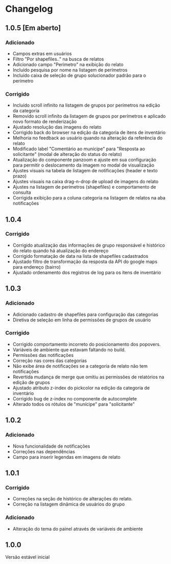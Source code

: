 # Changelog

## 1.0.5 [Em aberto]
### Adicionado
- Campos extras em usuários
- Filtro "Por shapefiles.." na busca de relatos
- Adicionado campo "Perímetro" na exibição do relato
- Incluído pesquisa por nome na listagem de perímetros
- Incluído caixa de seleção de grupo solucionador padrão para o perímetro
### Corrigido
- Incluído scroll infinito na listagem de grupos por perímetros na edição da categoria
- Removido scroll infinito da listagem de grupos por perímetros e aplicado novo formato de renderização
- Ajustado resolução das imagens do relato
- Corrigido back do browser na edição da categoria de itens de inventário
- Melhoria no feedback ao usuário quando na alteração da referência do relato
- Modificado label "Comentário ao munícipe" para "Resposta ao solicitante" (modal de alteração do status do relato)
- Atualização do componente panzoom e ajuste em sua configuração para permitir o deslocamento da imagem no modal de visualização
- Ajustes visuais na tabela de listagem de notificações (header e texto prazo)
- Ajustes visuais na caixa drag-n-drop de upload de imagens do relato
- Ajustes na listagem de perímetros (shapefiles) e comportamento de consulta
- Corrigida exibição para a coluna categoria na listagem de relatos na aba notificações

## 1.0.4
### Corrigido
- Corrigido atualização das informações de grupo responsável e histórico do relato quando há atualização do endereço
- Corrigido formatação de data na lista de shapefiles cadastrados
- Ajustado filtro de transformação da resposta da API do google maps para endereço (bairro)
- Ajustado ordenamento dos registros de log para os itens de inventário

## 1.0.3
### Adicionado
- Adicionado cadastro de shapefiles para configuração das categorias
- Diretiva de seleção em linha de permissões de grupos de usuário
### Corrigido
- Corrigido comportamento incorreto do posicionamento dos popovers.
- Variáveis de ambiente que estavam faltando no build.
- Permissões das notificações
- Correção nas cores das categorias
- Não exibe área de notificações se a categoria de relato não tem notificações
- Revertida mudança de merge que omitiu as permissões de relatórios na edição de grupos
- Ajustado atributo z-index do pickcolor na edição da categoria de inventário
- Corrigido bug de z-index no componente de autocomplete
- Alterado todos os rótulos de "munícipe" para "solicitante"

## 1.0.2
### Adicionado
- Nova funcionalidade de notificações
- Correções nas dependências
- Campo para inserir legendas em imagens de relato

## 1.0.1
### Corrigido
- Correções na seção de histórico de alterações do relato.
- Correção na listagem dinâmica de usuários do grupo

### Adicionado
- Alteração do tema do painel através de variáveis de ambiente

## 1.0.0

Versão estável inicial
